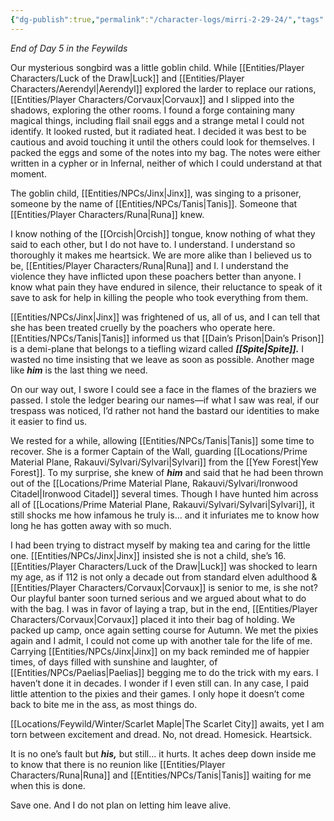 ```yaml
---
{"dg-publish":true,"permalink":"/character-logs/mirri-2-29-24/","tags":["Plot","Campaign"]}
---
```




*End of Day 5 in the Feywilds*

Our mysterious songbird was a little goblin child. While [[Entities/Player Characters/Luck of the Draw\|Luck]] and [[Entities/Player Characters/Aerendyl\|Aerendyl]] explored the larder to replace our rations, [[Entities/Player Characters/Corvaux\|Corvaux]] and I slipped into the shadows, exploring the other rooms. I found a forge containing many magical things, including flail snail eggs and a strange metal I could not identify. It looked rusted, but it radiated heat. I decided it was best to be cautious and avoid touching it until the others could look for themselves. I packed the eggs and some of the notes into my bag. The notes were either written in a cypher or in Infernal, neither of which I could understand at that moment.

The goblin child, [[Entities/NPCs/Jinx\|Jinx]], was singing to a prisoner, someone by the name of [[Entities/NPCs/Tanis\|Tanis]]. Someone that [[Entities/Player Characters/Runa\|Runa]] knew.

I know nothing of the [[Orcish\|Orcish]] tongue, know nothing of what they said to each other, but I do not have to. I understand. I understand so thoroughly it makes me heartsick. We are more alike than I believed us to be, [[Entities/Player Characters/Runa\|Runa]] and I. I understand the violence they have inflicted upon these poachers better than anyone. I know what pain they have endured in silence, their reluctance to speak of it save to ask for help in killing the people who took everything from them.

[[Entities/NPCs/Jinx\|Jinx]] was frightened of us, all of us, and I can tell that she has been treated cruelly by the poachers who operate here. [[Entities/NPCs/Tanis\|Tanis]] informed us that [[Dain’s Prison\|Dain’s Prison]] is a demi-plane that belongs to a tiefling wizard called ***[[Spite\|Spite]].*** I wasted no time insisting that we leave as soon as possible. Another mage like ***him*** is the last thing we need.

On our way out, I swore I could see a face in the flames of the braziers we passed. I stole the ledger bearing our names—if what I saw was real, if our trespass was noticed, I’d rather not hand the bastard our identities to make it easier to find us.

We rested for a while, allowing [[Entities/NPCs/Tanis\|Tanis]] some time to recover. She is a former Captain of the Wall, guarding [[Locations/Prime Material Plane, Rakauvi/Sylvari/Sylvari\|Sylvari]] from the [[Yew Forest\|Yew Forest]]. To my surprise, she knew of ***him*** and said that he had been thrown out of the [[Locations/Prime Material Plane, Rakauvi/Sylvari/Ironwood Citadel\|Ironwood Citadel]] several times. Though I have hunted him across all of [[Locations/Prime Material Plane, Rakauvi/Sylvari/Sylvari\|Sylvari]], it still shocks me how infamous he truly is… and it infuriates me to know how long he has gotten away with so much.

I had been trying to distract myself by making tea and caring for the little one. [[Entities/NPCs/Jinx\|Jinx]] insisted she is not a child, she’s 16. [[Entities/Player Characters/Luck of the Draw\|Luck]] was shocked to learn my age, as if 112 is not only a decade out from standard elven adulthood & [[Entities/Player Characters/Corvaux\|Corvaux]] is senior to me, is she not?
Our playful banter soon turned serious and we argued about what to do with the bag. I was in favor of laying a trap, but in the end, [[Entities/Player Characters/Corvaux\|Corvaux]] placed it into their bag of holding.
We packed up camp, once again setting course for Autumn. We met the pixies again and I admit, I could not come up with another tale for the life of me. Carrying [[Entities/NPCs/Jinx\|Jinx]] on my back reminded me of happier times, of days filled with sunshine and laughter, of [[Entities/NPCs/Paelias\|Paelias]] begging me to do the trick with my ears. I haven’t done it in decades. I wonder if I even still can. In any case, I paid little attention to the pixies and their games. I only hope it doesn’t come back to bite me in the ass, as most things do.

[[Locations/Feywild/Winter/Scarlet Maple\|The Scarlet City]] awaits, yet I am torn between excitement and dread. No, not dread. Homesick. Heartsick.

It is no one’s fault but ***his,*** but still… it hurts. It aches deep down inside me to know that there is no reunion like [[Entities/Player Characters/Runa\|Runa]] and [[Entities/NPCs/Tanis\|Tanis]] waiting for me when this is done.

Save one. And I do not plan on letting him leave alive.